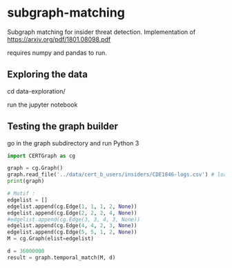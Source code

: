 # subgraph-matching

Subgraph matching for insider threat detection.
Implementation of https://arxiv.org/pdf/1801.08098.pdf

requires numpy and pandas to run.

## Exploring the data

cd data-exploration/

run the jupyter notebook

## Testing the graph builder

go in the graph subdirectory and run Python 3

```Python
import CERTGraph as cg

graph = cg.Graph()
graph.read_file('../data/cert_b_users/insiders/CDE1846-logs.csv') # loads the graph from file
print(graph)

# Motif :
edgelist = []
edgelist.append(cg.Edge(1, 1, 1, 2, None))
edgelist.append(cg.Edge(2, 2, 2, 4, None))
#edgelist.append(cg.Edge(3, 3, 4, 3, None))
edgelist.append(cg.Edge(4, 4, 2, 3, None))
edgelist.append(cg.Edge(5, 5, 1, 2, None))
M = cg.Graph(elist=edgelist)

d = 36000000
result = graph.temporal_match(M, d)
```
